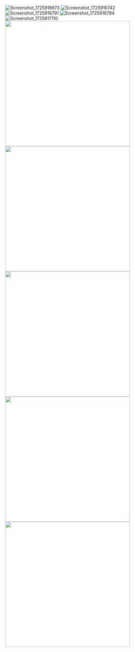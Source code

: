 ![Screenshot_1725916673](https://github.com/user-attachments/assets/cfdcf349-4889-4092-9302-29952f36cd1d)
![Screenshot_1725916742](https://github.com/user-attachments/assets/de28fc57-e914-4fb3-812f-f1339d24344d)
![Screenshot_1725916791](https://github.com/user-attachments/assets/d0f18fe7-86ec-49dc-97f4-e09e937f9a8e)
![Screenshot_1725916794](https://github.com/user-attachments/assets/184b97c2-3170-42fb-b3e8-f70e40fa23f0)
![Screenshot_1725917110](https://github.com/user-attachments/assets/354a9e80-751a-4e3d-b70c-075ef68eb371)
<img src="https://github.com/user-attachments/assets/cfdcf349-4889-4092-9302-29952f36cd1d" width="400" />
<img src="https://github.com/user-attachments/assets/de28fc57-e914-4fb3-812f-f1339d24344d" width="400" />
<img src="https://github.com/user-attachments/assets/d0f18fe7-86ec-49dc-97f4-e09e937f9a8e" width="400" />
<img src="https://github.com/user-attachments/assets/184b97c2-3170-42fb-b3e8-f70e40fa23f0" width="400" />
<img src="https://github.com/user-attachments/assets/354a9e80-751a-4e3d-b70c-075ef68eb371" width="400" />
